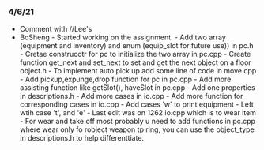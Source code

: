 ### 4/6/21
* Comment with //Lee's
* BoSheng - Started working on the assignment.
          - Add two array (equipment and inventory) and enum (equip_slot for future use)) in pc.h 
          - Cretae construcotr for pc to initialize the two array in pc.cpp
          - Create function get_next and set_next to set and get the next object on a floor object.h
          - To implement auto pick up add some line of code in move.cpp
          - Add pickup,expunge,drop function for pc in pc.cpp
          - Add more assisting function like getSlot(), haveSlot in pc.cpp
          - Add one properties in descriptions.h
          - Add more cases in io.cpp
          - Add more function for corresponding cases in io.cpp
          - Add cases 'w' to print equipment
          - Left wtih case 't', and 'e'
          - Last edit was on 1262 io.cpp which is to wear item
          - For wear and take off most probably u need to add functions in pc.cpp where wear only fo robject weapon tp ring, you can use the object_type in descriptions.h to help differenttiate.

